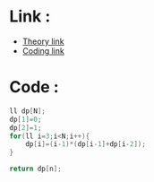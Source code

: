 
 # Link : 
 
- [Theory link](https://brilliant.org/wiki/derangements/?quiz=derangement#) 
- [Coding link](https://www.geeksforgeeks.org/count-derangements-permutation-such-that-no-element-appears-in-its-original-position/)


# Code :

```cpp
ll dp[N];
dp[1]=0;
dp[2]=1;
for(ll i=3;i<N;i++){
    dp[i]=(i-1)*(dp[i-1]+dp[i-2]);
}

return dp[n];
